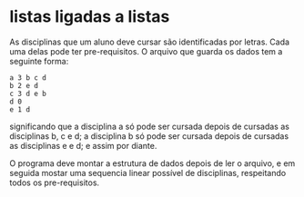 listas ligadas a listas
================================================================================

As disciplinas que um aluno deve cursar são identificadas por letras. Cada uma
delas pode ter pre-requisitos. O arquivo que guarda os dados tem a seguinte 
forma:

```
a 3 b c d
b 2 e d
c 3 d e b
d 0
e 1 d
```

significando que a disciplina a só pode ser cursada depois de cursadas as 
disciplinas b, c e d; a disciplina b só pode ser cursada depois de cursadas
as disciplinas e e d; e assim por diante.

O programa deve montar a estrutura de dados depois de ler o arquivo, e em 
seguida mostar uma sequencia linear possível de disciplinas, respeitando todos
os pre-requisitos.

